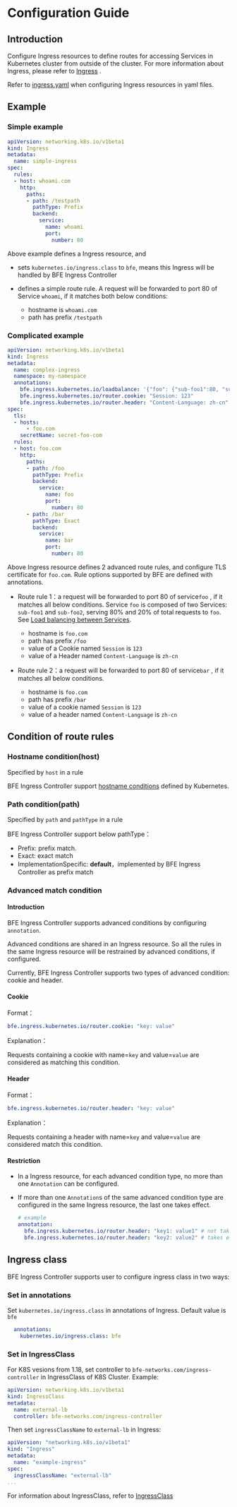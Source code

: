 # Configuration Guide

## Introduction
Configure Ingress resources to define routes for accessing Services in Kubernetes cluster from outside of the cluster. For more information about Ingress, please refer to [Ingress][] .

Refer to [ingress.yaml](../../examples/ingress.yaml) when configuring Ingress resources in yaml files.

## Example
### Simple example
```yaml
apiVersion: networking.k8s.io/v1beta1
kind: Ingress
metadata:
  name: simple-ingress
spec:
  rules:
  - host: whoami.com
    http:
      paths:
      - path: /testpath
        pathType: Prefix
        backend:
          service:
            name: whoami
            port:
              number: 80
```
Above example defines a Ingress resource, and

- sets `kubernetes.io/ingress.class` to `bfe`, means this Ingress will be handled by BFE Ingress Controller

- defines a simple route rule. A request will be forwarded to port 80 of Service `whoami`, if it matches both below conditions:
  - hostname is `whoami.com` 
  - path has prefix `/testpath`

### Complicated example
```yaml
apiVersion: networking.k8s.io/v1beta1
kind: Ingress
metadata:
  name: complex-ingress
  namespace: my-namespace
  annotations:
    bfe.ingress.kubernetes.io/loadbalance: '{"foo": {"sub-foo1":80, "sub-foo2":20}}'
    bfe.ingress.kubernetes.io/router.cookie: "Session: 123"
    bfe.ingress.kubernetes.io/router.header: "Content-Language: zh-cn"
spec:
  tls:
  - hosts:
      - foo.com
    secretName: secret-foo-com
  rules:
  - host: foo.com
    http:
      paths:
      - path: /foo
        pathType: Prefix
        backend:
          service:
            name: foo
            port:
              number: 80
      - path: /bar
        pathType: Exact
        backend:
          service:
            name: bar
            port:
              number: 80
```
Above Ingress resource defines 2 advanced route rules, and configure TLS certificate for `foo.com`. Rule options supported by BFE are defined with annotations.

- Route rule 1：a request will be forwarded to port 80 of service`foo` , if it matches all below conditions. Service `foo` is composed of two Services: `sub-foo1` and `sub-foo2`, serving 80% and 20% of total requests to `foo`. See [Load balancing between Services](load-balance.md).

    - hostname is `foo.com`
    - path has prefix `/foo`
    - value of a Cookie named `Session` is `123`
    - value of a Header named `Content-Language` is `zh-cn`
  
- Route rule 2：a request will be forwarded to port 80 of service`bar` , if it matches all below conditions. 
    - hostname is `foo.com`
    - path has prefix `/bar`
    - value of a cookie named `Session` is `123`
  - value of a header named `Content-Language` is `zh-cn`
  

## Condition of route rules

### Hostname condition(host)

Specified by `host` in a rule

BFE Ingress Controller support [hostname conditions][hostname-wildcards] defined by Kubernetes.                

### Path condition(path)
Specified by `path` and `pathType` in a rule

BFE Ingress Controller support below pathType：

- Prefix: prefix match.
- Exact: exact match
- ImplementationSpecific: __default__，implemented by BFE Ingress Controller as prefix match

### Advanced match condition

#### Introduction

BFE Ingress Controller supports advanced conditions by configuring `annotation`.

Advanced conditions are shared in an Ingress resource. 
So all the rules in the same Ingress resource will be restrained by advanced conditions, if configured.

Currently, BFE Ingress Controller supports two types of advanced condition: cookie and header.

#### Cookie

Format：
``` yaml
bfe.ingress.kubernetes.io/router.cookie: "key: value"
```

Explanation：

Requests containing a cookie with name=`key` and value=`value` are considered as matching this condition.

#### Header      

Format：

``` yaml
bfe.ingress.kubernetes.io/router.header: "key: value"
```

Explanation：

Requests containing a header with name=`key` and value=`value` are considered match this condition.

#### Restriction

- In a Ingress resource, for each advanced condition type, no more than one `Annotation` can be configured.
  
- If more than one `Annotation`s of the same advanced condition type are configured in the same Ingress resource, the last one takes effect.
  
    ```yaml
    # example
    annotation:
      bfe.ingress.kubernetes.io/router.header: "key1: value1" # not take effect
      bfe.ingress.kubernetes.io/router.header: "key2: value2" # takes effect
    ```

## Ingress class

BFE Ingress Controller supports user to configure ingress class in two ways:

### Set in annotations

Set `kubernetes.io/ingress.class` in annotations of Ingress. Default value is `bfe`

```yaml
  annotations:
    kubernetes.io/ingress.class: bfe  
```

### Set in IngressClass

For K8S vesions from 1.18, set controller to `bfe-networks.com/ingress-controller` in IngressClass of K8S Cluster. Example:

```yaml
apiVersion: networking.k8s.io/v1beta1
kind: IngressClass
metadata:
  name: external-lb
  controller: bfe-networks.com/ingress-controller
```

Then set `ingressClassName` to `external-lb` in Ingress:

```yaml
apiVersion: "networking.k8s.io/v1beta1"
kind: "Ingress"
metadata:
  name: "example-ingress"
spec:
  ingressClassName: "external-lb"
...
```

For information about IngressClass, refer to [IngressClass]


[Ingress]: https://kubernetes.io/docs/concepts/services-networking/ingress/#what-is-ingress
[pathType]: https://kubernetes.io/docs/concepts/services-networking/ingress/#path-types
[hostname-wildcards]: https://kubernetes.io/docs/concepts/services-networking/ingress/#hostname-wildcards
[IngressClass]: https://kubernetes.io/blog/2020/04/02/improvements-to-the-ingress-api-in-kubernetes-1.18/#extended-configuration-with-ingress-classes
